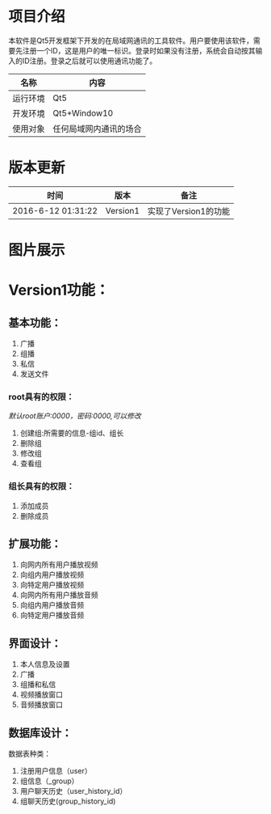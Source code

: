 # 项目介绍
本软件是Qt5开发框架下开发的在局域网通讯的工具软件。用户要使用该软件，需要先注册一个ID，这是用户的唯一标识。登录时如果没有注册，系统会自动按其输入的ID注册。登录之后就可以使用通讯功能了。

|名称|内容|
|----------|-------|
|运行环境|Qt5|
|开发环境|Qt5+Window10|
|使用对象|任何局域网内通讯的场合|

# 版本更新
|时间|版本|备注|
|---|---|-----|
|2016-6-12 01:31:22|Version1|实现了Version1的功能|

# 图片展示

# Version1功能：
## 基本功能：
1. 广播
2. 组播
3. 私信
4. 发送文件

### root具有的权限：
*默认root账户:0000，密码:0000,可以修改*

1. 创建组:所需要的信息-组id、组长
2. 删除组
3. 修改组
4. 查看组

### 组长具有的权限：
1. 添加成员
2. 删除成员


## 扩展功能：
1. 向网内所有用户播放视频
2. 向组内用户播放视频
3. 向特定用户播放视频
4. 向网内所有用户播放音频
5. 向组内用户播放音频
6. 向特定用户播放音频


## 界面设计：
1. 本人信息及设置
2. 广播
3. 组播和私信
4. 视频播放窗口
5. 音频播放窗口

## 数据库设计：
数据表种类：

1. 注册用户信息（user）
2. 组信息（_group）
3. 用户聊天历史（user_history_id）
4. 组聊天历史(group_history_id)
